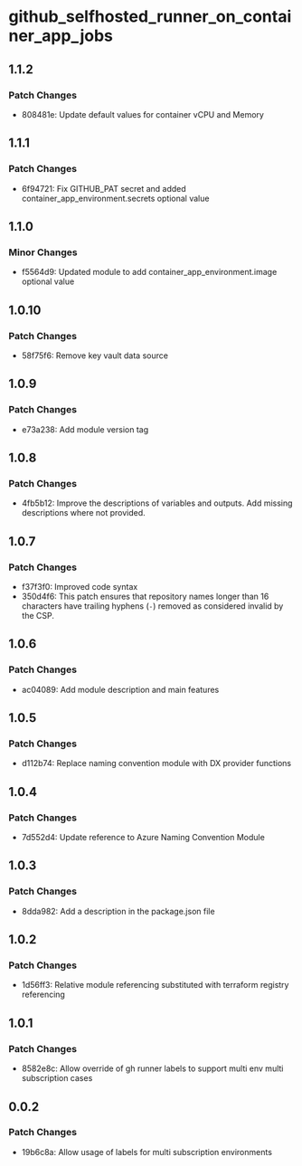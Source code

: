 # github_selfhosted_runner_on_container_app_jobs

## 1.1.2

### Patch Changes

- 808481e: Update default values for container vCPU and Memory

## 1.1.1

### Patch Changes

- 6f94721: Fix GITHUB_PAT secret and added container_app_environment.secrets optional value

## 1.1.0

### Minor Changes

- f5564d9: Updated module to add container_app_environment.image optional value

## 1.0.10

### Patch Changes

- 58f75f6: Remove key vault data source

## 1.0.9

### Patch Changes

- e73a238: Add module version tag

## 1.0.8

### Patch Changes

- 4fb5b12: Improve the descriptions of variables and outputs. Add missing descriptions where not provided.

## 1.0.7

### Patch Changes

- f37f3f0: Improved code syntax
- 350d4f6: This patch ensures that repository names longer than 16 characters have trailing hyphens (`-`) removed as considered invalid by the CSP.

## 1.0.6

### Patch Changes

- ac04089: Add module description and main features

## 1.0.5

### Patch Changes

- d112b74: Replace naming convention module with DX provider functions

## 1.0.4

### Patch Changes

- 7d552d4: Update reference to Azure Naming Convention Module

## 1.0.3

### Patch Changes

- 8dda982: Add a description in the package.json file

## 1.0.2

### Patch Changes

- 1d56ff3: Relative module referencing substituted with terraform registry referencing

## 1.0.1

### Patch Changes

- 8582e8c: Allow override of gh runner labels to support multi env multi subscription cases

## 0.0.2

### Patch Changes

- 19b6c8a: Allow usage of labels for multi subscription environments
